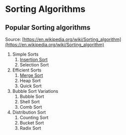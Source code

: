 # Sorting Algorithms

## Popular Sorting algorithms

Source: [https://en.wikipedia.org/wiki/Sorting_algorithm](https://en.wikipedia.org/wiki/Sorting_algorithm)

1. Simple Sorts
    1. [Insertion Sort](./insertion_sort/)
    2. Selection Sort
2. Efficient Sorts
    1. [Merge Sort](./merge_sort/)
    2. Heap Sort
    3. Quick Sort
3. Bubble Sort Variations
    1. Bubble Sort
    2. Shell Sort
    3. Comb Sort
4. Distribution Sort
    1. Counting Sort
    2. Bucket Sort
    3. Radix Sort
